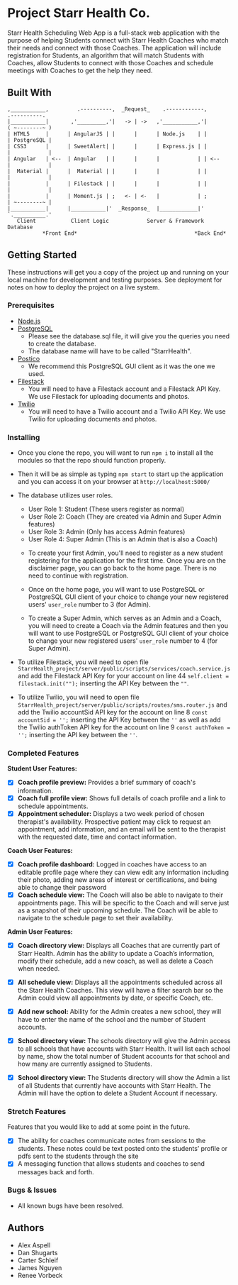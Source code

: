 # Project Starr Health Co.

Starr Health Scheduling Web App is a full-stack web application with the purpose of helping Students connect with Starr Health Coaches who match their needs and connect with those Coaches. The application will include registration for Students, an algorithm that will match Students with Coaches, allow Students to connect with those Coaches and schedule meetings with Coaches to get the help they need.


## Built With

```
,___________,         .----------,  _Request_    .------------,         .----------.
|___________|       ,'_________,'|   -> | ->   ,'___________,'|        ( ~--------~ )
| HTML5     |      | AngularJS | |      |      | Node.js    | |        | PostgreSQL |
| CSS3      |      | SweetAlert| |      |      | Express.js | |        |            |
| Angular   | <--  | Angular   | |      |      |            | | <--    |            |        
|  Material |      |  Material | |      |      |            | |        |            |
|           |      | Filestack | |      |      |            | |        |            |
|           |      | Moment.js | ;   <- | <-   |            | ;        | ~--------~ |
|___________|      |___________|'  _Response_  |____________|'         `.__________.'
   Client           Client Logic            Server & Framework         Database
           *Front End*                                     *Back End*    
```

## Getting Started

These instructions will get you a copy of the project up and running on your local machine for development and testing purposes. See deployment for notes on how to deploy the project on a live system.

### Prerequisites

- [Node.js](https://nodejs.org/en/)
- [PostgreSQL](https://www.postgresql.org/)
  - Please see the database.sql file, it will give you the queries you need to create the database.
  - The database name will have to be called "StarrHealth".
- [Postico](https://eggerapps.at/postico/)
  - We recommend this PostgreSQL GUI client as it was the one we used.
- [Filestack](https://www.filestack.com/)
  - You will need to have a Filestack account and a Filestack API Key. We use Filestack for uploading documents and photos.
- [Twilio](https://www.twilio.com/)
  - You will need to have a Twilio account and a Twilio API Key. We use Twilio for uploading documents and photos.


### Installing

- Once you clone the repo, you will want to run `npm i` to install all the modules so that the repo should function properly.

- Then it will be as simple as typing `npm start` to start up the application and you can access it on your browser at `http://localhost:5000/`

- The database utilizes user roles.
  * User Role 1: Student (These users register as normal)
  * User Role 2: Coach (They are created via Admin and Super Admin features)
  * User Role 3: Admin (Only has access Admin features)
  * User Role 4: Super Admin (This is an Admin that is also a Coach)

  - To create your first Admin, you'll need to register as a new student registering for the application for the first time. Once you are on the disclaimer page, you can go back to the home page. There is no need to continue with registration.

  - Once on the home page, you will want to use PostgreSQL or PostgreSQL GUI client of your choice to change your new registered users' `user_role` number to 3 (for Admin).

  - To create a Super Admin, which serves as an Admin and a Coach, you will need to create a Coach via the Admin features and then you will want to use PostgreSQL or PostgreSQL GUI client of your choice to change your new registered users' `user_role` number to 4 (for Super Admin).

- To utilize Filestack, you will need to open file `StarrHealth_project/server/public/scripts/services/coach.service.js` and add the Filestack API Key for your account on line 44 `self.client = filestack.init("");` inserting the API Key between the `""`.

- To utilize Twilio, you will need to open file `StarrHealth_project/server/public/scripts/routes/sms.router.js` and add the Twilio accountSid API key for the account on line 8 `const accountSid = '';` inserting the API Key between the `''` as well as add the Twilio authToken API key for the account on line 9 `const authToken = '';` inserting the API key between the `''`.

### Completed Features

**Student User Features:**
- [x] **Coach profile preview:** Provides a brief summary of coach's information.
- [x] **Coach full profile view:** Shows full details of coach profile and a link to schedule appointments.
- [x] **Appointment scheduler:** Displays a two week period of chosen therapist's availability. Prospective patient may click to request an appointment, add information, and an email will be sent to the therapist with the requested date, time and contact information.

**Coach User Features:**
- [x] **Coach profile dashboard:** Logged in coaches have access to an editable profile page where they can view edit any information including their photo, adding new areas of interest or certifications, and being able to change their password
- [x] **Coach schedule view:** The Coach will also be able to navigate to their appointments page. This will be specific
to the Coach and will serve just as a snapshot of their upcoming schedule. The Coach will be able to navigate to the schedule page to set their availability.

**Admin User Features:**
- [x] **Coach directory view:** Displays all Coaches that are currently part of Starr Health. Admin has the ability to update a Coach’s information, modify their schedule, add a new coach, as well as delete a Coach when needed.
- [x] **All schedule view:** Displays all the appointments scheduled across all the Starr Health Coaches. This view will have a filter search bar so the Admin could view all appointments by date, or specific Coach, etc.
- [x] **Add new school:** Ability for the Admin creates a new school, they will have to enter the name of the school and the number of Student accounts.
- [x] **School directory view:** The schools directory will give the Admin access to all schools that have accounts with
Starr Health. It will list each school by name, show the total number of Student accounts for that school and how many are currently assigned to Students. 
- [x] **School directory view:** The Students directory will show the Admin a list of all Students that currently have
accounts with Starr Health. The Admin will have the option to delete a Student Account if necessary.


### Stretch Features

Features that you would like to add at some point in the future.

- [x] The ability for coaches communicate notes from sessions to the students. These notes could be text posted onto the students’ profile or pdfs sent to the students through the site
- [x] A messaging function that allows students and coaches to send messages back and forth.

### Bugs & Issues

- All known bugs have been resolved.

## Authors

- Alex Aspell
- Dan Shugarts
- Carter Schleif
- James Nguyen
- Renee Vorbeck
